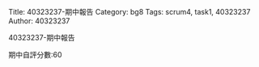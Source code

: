 Title: 40323237-期中報告
Category: bg8
Tags: scrum4, task1, 40323237
Author: 40323237

40323237-期中報告

<!-- PELICAN_END_SUMMARY -->
期中自評分數:60
</br>
</br>

